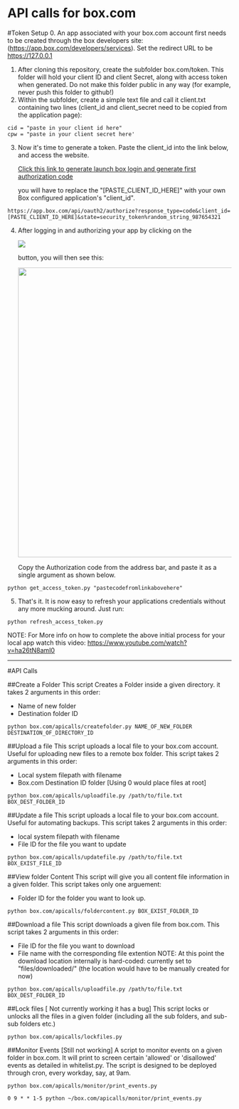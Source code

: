 API calls for box.com
=======

#Token Setup
0. An app associated with your box.com account first needs to be created through the box developers site: (https://app.box.com/developers/services). Set the redirect URL to be https://127.0.0.1
1. After cloning this repository, create the subfolder box.com/token. This folder will hold your client ID and client Secret, along with access token when generated. Do not make this folder public in any way (for example, never push this folder to github!)
2. Within the subfolder, create a simple text file and call it client.txt containing two lines (client_id and client_secret need to be copied from the application page):
```
cid = "paste in your client id here"
cpw = "paste in your client secret here'
```
3. Now it's time to generate a token. Paste the client_id into the link below, and access the website.
 
	[Click this link to generate launch box login and generate first authorization code](https://app.box.com/api/oauth2/authorize?response_type=code&client_id=PASTE_CLIENT_ID_HERE&state=security_token%random_string_987654321 "Box.com login")

	you will have to replace the "[PASTE_CLIENT_ID_HERE]" with your own Box configured application's "client_id".
```
https://app.box.com/api/oauth2/authorize?response_type=code&client_id=[PASTE_CLIENT_ID_HERE]&state=security_token%random_string_987654321
```
 
4. After logging in and authorizing your app by clicking on the <p><image src="https://download.trstone.com/productsupport/images/grant_access_to_box.png"></p> button, you will then see this:

	<p align="center"><img src="https://download.trstone.com/productsupport/images/box_autho_code.png" width="650"/></p>

	Copy the Authorization code from the address bar, and paste it as a single argument as shown below.
```
python get_access_token.py "pastecodefromlinkabovehere"
```
5. That's it. It is now easy to refresh your applications credentials without any more mucking around. Just run:
```
python refresh_access_token.py
```
NOTE: For More info on how to complete the above initial process for your local app watch this video:  https://www.youtube.com/watch?v=ha26tN8amI0

<hr>

#API Calls

##Create a Folder
This script Creates a Folder inside a given directory. it takes 2 arguments in this order:
* Name of new folder
* Destination folder ID
```
python box.com/apicalls/createfolder.py NAME_OF_NEW_FOLDER DESTINATION_OF_DIRECTORY_ID 
```

##Upload a file
This script uploads a local file to your box.com account. Useful for uploading new files to a remote box folder. This script takes 2 arguments in this order:
* Local system filepath with filename
* Box.com Destination ID folder [Using 0 would place files at root]
```
python box.com/apicalls/uploadfile.py /path/to/file.txt BOX_DEST_FOLDER_ID
```
##Update a file
This script uploads a local file to your box.com account. Useful for automating backups. This script takes 2 arguments in this order:
* local system filepath with filename
* File ID for the file you want to update
```
python box.com/apicalls/updatefile.py /path/to/file.txt BOX_EXIST_FILE_ID 
```
##View folder Content
This script will give you all content file information in a given folder. This script takes only one arguement:
* Folder ID for the folder you want to look up.
```
python box.com/apicalls/foldercontent.py BOX_EXIST_FOLDER_ID
```
##Download a file
This script downloads a given file from box.com. This script takes 2 arguments in this order:
* File ID for the file you want to download
* File name with the corresponding file extention
NOTE:  At this point the download location internally is hard-coded: currently set to "files/downloaded/" (the location would have to be manually created for now)
```
python box.com/apicalls/uploadfile.py /path/to/file.txt BOX_DEST_FOLDER_ID
```
##Lock files [ Not currently working it has a bug]
This script locks or unlocks all the files in a given folder (including all the sub folders, and sub-sub folders etc.)
```
python box.com/apicalls/lockfiles.py
```
##Monitor Events [Still not working]
A script to monitor events on a given folder in box.com. It will print to screen certain 'allowed' or 'disallowed' events as detailed in whitelist.py. The script is designed to be deployed through cron, every workday, say, at 9am.
```
python box.com/apicalls/monitor/print_events.py
```
```
0 9 * * 1-5	python ~/box.com/apicalls/monitor/print_events.py
```
